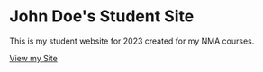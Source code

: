 # John Doe's Student Site

This is my student website for 2023 created for my NMA courses.

[View my Site](https://johndoenma.github.io/studentsite/)
